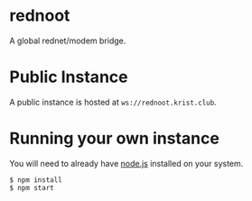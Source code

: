 # rednoot
A global rednet/modem bridge.

# Public Instance
A public instance is hosted at `ws://rednoot.krist.club`.

# Running your own instance
You will need to already have [node.js](https://nodejs.org/en/) installed on your system.

    $ npm install
    $ npm start
